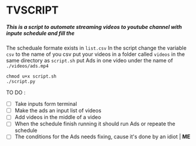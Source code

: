 # TVSCRIPT
##### This is a script to automate streaming videos to youtube channel with inpute schedule and fill the
The scheduale formate exists in `list.csv`
In the script change the variable `csv` to the name of you csv
put your videos in a folder called `videos` in the same directory as `script.sh`
put Ads in one video under the name of `./videos/ads.mp4`
```shell
chmod u+x script.sh
./script.py
```
TO DO :
- [ ] Take inputs form terminal
- [ ] Make the ads an input list of videos
- [ ] Add videos in the middle of a video
- [ ] When the schedule finish running it should run Ads or repeate the schedule
- [ ] The conditions for the Ads needs fixing, cause it's done by an idiot | **ME**
